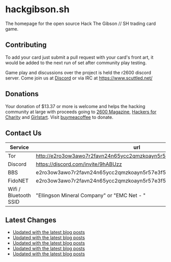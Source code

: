 # hackgibson.sh
The homepage for the open source Hack The Gibson // SH trading card game.


## Contributing

To add your card just submit a pull request with your card's front art, it would be added to the next run of set after community play testing.

Game play and discussions over the project is held the r2600 discord server. Come join us at [Discord](https://discord.com/invite/9hABUzz) or via IRC at https://www.scuttled.net/


## Donations

Your donation of $13.37 or more is welcome and helps the hacking community at large with proceeds going to [2600 Magazine](https://2600.com/), [Hackers for Charity](https://hackersforcharity.org) and [Girlstart](https://girlstart.org).  Visit [buymeacoffee](https://www.buymeacoffee.com/hackgibson.sh) to donate.


## Contact Us

Service | url
-|-
Tor | http://e2ro3ow3awo7r2favn24n65ycc2qmzkoayn5r57e3f56nvjwdcgg32ad.onion
Discord | https://discord.com/invite/9hABUzz
BBS | e2ro3ow3awo7r2favn24n65ycc2qmzkoayn5r57e3f56nvjwdcgg32ad.onion:23
FidoNET | e2ro3ow3awo7r2favn24n65ycc2qmzkoayn5r57e3f56nvjwdcgg32ad.onion:24554
Wifi / Bluetooth SSID | "Ellingson Mineral Company" or "EMC Net - <fidonet address>"

## Latest Changes
<!-- BLOG-POST-LIST:START -->
- [Updated with the latest blog posts](https://github.com/DFW2600/hackgibson.sh/commit/5fe5b2aae8fc133e89f1b400165ba67708a59672)
- [Updated with the latest blog posts](https://github.com/DFW2600/hackgibson.sh/commit/1f90394874438cdca2fc0390520cc961530da0e6)
- [Updated with the latest blog posts](https://github.com/DFW2600/hackgibson.sh/commit/5d47f7f67cef4375e89c7a416c075c1ab4596b33)
- [Updated with the latest blog posts](https://github.com/DFW2600/hackgibson.sh/commit/fa973b9acfaf2c4425b1284b7b3c87827863eefc)
- [Updated with the latest blog posts](https://github.com/DFW2600/hackgibson.sh/commit/da5138806b88a6a84c8834a469d8b755815576f4)
<!-- BLOG-POST-LIST:END -->
